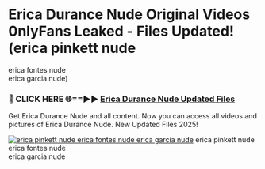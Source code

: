 # Erica Durance Nude Original Videos 0nlyFans Leaked - Files Updated! (erica pinkett nude<br>
erica fontes nude<br>
erica garcia nude)

<h3>🔴 CLICK HERE 🌐==►► <a href="https://tinyurl.com/2p9ay9w9" rel="nofollow">Erica Durance Nude Updated Files</a></h3>

Get Erica Durance Nude and all content. Now you can access all videos and pictures of Erica Durance Nude. New Updated Files 2025!

[![erica pinkett nude<br>
erica fontes nude<br>
erica garcia nude](https://i.imgur.com/KQgVmj3.gif)](https://tinyurl.com/2p9ay9w9)
erica pinkett nude<br>
erica fontes nude<br>
erica garcia nude